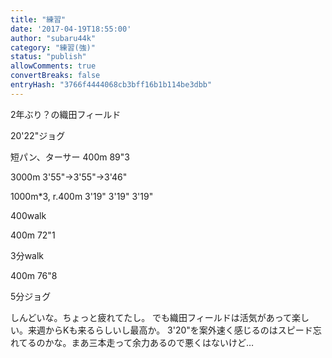 ```yaml
---
title: "練習"
date: '2017-04-19T18:55:00'
author: "subaru44k"
category: "練習(強)"
status: "publish"
allowComments: true
convertBreaks: false
entryHash: "3766f4444068cb3bff16b1b114be3dbb"
---
```

2年ぶり？の織田フィールド

20'22"ジョグ

短パン、ターサー
400m
89"3

3000m
3'55"→3'55"→3'46"

1000m*3, r.400m
3'19"
3'19"
3'19"

400walk

400m
72"1

3分walk

400m
76"8

5分ジョグ

しんどいな。ちょっと疲れてたし。
でも織田フィールドは活気があって楽しい。来週からKも来るらしいし最高か。
3'20"を案外速く感じるのはスピード忘れてるのかな。まあ三本走って余力あるので悪くはないけど…
